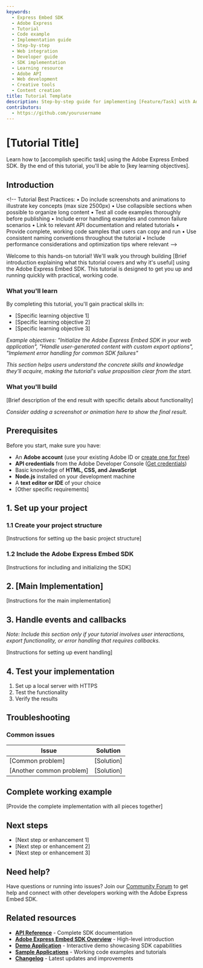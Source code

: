 ```yaml
---
keywords:
  - Express Embed SDK
  - Adobe Express
  - Tutorial
  - Code example
  - Implementation guide
  - Step-by-step
  - Web integration
  - Developer guide
  - SDK implementation
  - Learning resource
  - Adobe API
  - Web development
  - Creative tools
  - Content creation
title: Tutorial Template
description: Step-by-step guide for implementing [Feature/Task] with Adobe Express Embed SDK
contributors:
  - https://github.com/yourusername
---
```


# [Tutorial Title]

Learn how to [accomplish specific task] using the Adobe Express Embed SDK. By the end of this tutorial, you'll be able to [key learning objectives].

## Introduction

&lt;!--
Tutorial Best Practices:
• Do include screenshots and animations to illustrate key concepts (max size 2500px)
• Use collapsible sections when possible to organize long content
• Test all code examples thoroughly before publishing
• Include error handling examples and common failure scenarios
• Link to relevant API documentation and related tutorials
• Provide complete, working code samples that users can copy and run
• Use consistent naming conventions throughout the tutorial
• Include performance considerations and optimization tips where relevant
--&gt;

Welcome to this hands-on tutorial! We'll walk you through building [Brief introduction explaining what this tutorial covers and why it's useful] using the Adobe Express Embed SDK. This tutorial is designed to get you up and running quickly with practical, working code.

### What you'll learn

By completing this tutorial, you'll gain practical skills in:

- [Specific learning objective 1]
- [Specific learning objective 2]
- [Specific learning objective 3]

_Example objectives: "Initialize the Adobe Express Embed SDK in your web application", "Handle user-generated content with custom export options", "Implement error handling for common SDK failures"_

_This section helps users understand the concrete skills and knowledge they'll acquire, making the tutorial's value proposition clear from the start._

### What you'll build

[Brief description of the end result with specific details about functionality]

_Consider adding a screenshot or animation here to show the final result._

## Prerequisites

Before you start, make sure you have:

- An **Adobe account** (use your existing Adobe ID or [create one for free](https://account.adobe.com/))
- **API credentials** from the Adobe Developer Console ([Get credentials](../quickstart/index.md#step-1-get-an-api-key))
- Basic knowledge of **HTML, CSS, and JavaScript**
- **Node.js** installed on your development machine
- A **text editor or IDE** of your choice
- [Other specific requirements]

## 1. Set up your project

### 1.1 Create your project structure

[Instructions for setting up the basic project structure]

### 1.2 Include the Adobe Express Embed SDK

[Instructions for including and initializing the SDK]

## 2. [Main Implementation]

[Instructions for the main implementation]

## 3. Handle events and callbacks

_Note: Include this section only if your tutorial involves user interactions, export functionality, or error handling that requires callbacks._

[Instructions for setting up event handling]

## 4. Test your implementation

1. Set up a local server with HTTPS
2. Test the functionality
3. Verify the results

## Troubleshooting

### Common issues

| Issue                    | Solution   |
| ------------------------ | ---------- |
| [Common problem]         | [Solution] |
| [Another common problem] | [Solution] |

## Complete working example

[Provide the complete implementation with all pieces together]

## Next steps

- [Next step or enhancement 1]
- [Next step or enhancement 2]
- [Next step or enhancement 3]

## Need help?

Have questions or running into issues? Join our [Community Forum](https://community.adobe.com/t5/adobe-express-developers/ct-p/ct-adobe-express-developers) to get help and connect with other developers working with the Adobe Express Embed SDK.

## Related resources

- **[API Reference](../../v4/index.md)** - Complete SDK documentation
- **[Adobe Express Embed SDK Overview](../index.md)** - High-level introduction
- **[Demo Application](https://demo.expressembed.com/)** - Interactive demo showcasing SDK capabilities
- **[Sample Applications](https://github.com/AdobeDocs/embed-sdk-samples/tree/main/code-samples/tutorials)** - Working code examples and tutorials
- **[Changelog](../changelog/index.md)** - Latest updates and improvements
